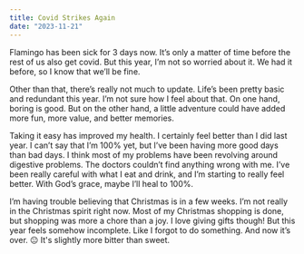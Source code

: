 ```yaml
---
title: Covid Strikes Again
date: "2023-11-21"
---
```


Flamingo has been sick for 3 days now. It’s only a matter of time before the rest of us also get covid. But this year, I’m not so worried about it. We had it before, so I know that we’ll be fine.

Other than that, there’s really not much to update. Life’s been pretty basic and redundant this year. I’m not sure how I feel about that. On one hand, boring is good. But on the other hand, a little adventure could have added more fun, more value, and better memories.

Taking it easy has improved my health. I certainly feel better than I did last year.  I can’t say that I’m 100% yet, but I’ve been having more good days than bad days. I think most of my problems have been revolving around digestive problems. The doctors couldn’t find anything wrong with me. I’ve been really careful with what I eat and drink, and I’m starting to really feel better. With God’s grace, maybe I’ll heal to 100%.

I’m having trouble believing that Christmas is in a few weeks. I’m not really in the Christmas spirit right now. Most of my Christmas shopping is done, but shopping was more a chore than a joy. I love giving gifts though! But this year feels somehow incomplete. Like I forgot to do something. And now it’s over. 😐 It's slightly more bitter than sweet. 
